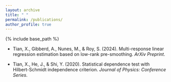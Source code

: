 ```yaml
---
layout: archive
title: " "
permalink: /publications/
author_profile: true
---
```


{% include base_path %}



* Tian, X., Gibberd, A., Nunes, M., & Roy, S. (2024). Multi-response linear regression estimation based on low-rank pre-smoothing. *ArXiv Preprint*.
  
* Tian, X., He, J., & Shi, Y. (2020). Statistical dependence test with Hilbert-Schmidt independence criterion. *Journal of Physics: Conference Series*.


